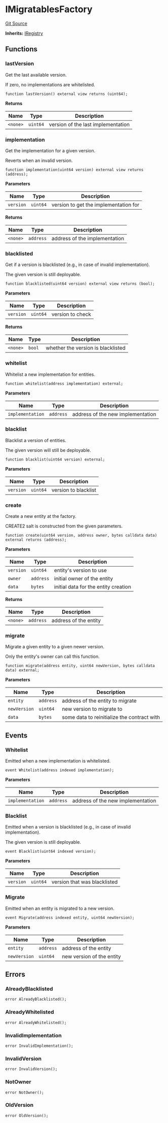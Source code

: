 # IMigratablesFactory
[Git Source](https://github.com/symbioticfi/core/blob/df9ca184c8ea82a887fc1922bce2558281ce8e60/src/interfaces/common/IMigratablesFactory.sol)

**Inherits:**
[IRegistry](/Users/andreikorokhov/symbiotic/core/docs/autogen/src/src/interfaces/common/IRegistry.sol/interface.IRegistry.md)


## Functions
### lastVersion

Get the last available version.

If zero, no implementations are whitelisted.


```solidity
function lastVersion() external view returns (uint64);
```
**Returns**

|Name|Type|Description|
|----|----|-----------|
|`<none>`|`uint64`|version of the last implementation|


### implementation

Get the implementation for a given version.

Reverts when an invalid version.


```solidity
function implementation(uint64 version) external view returns (address);
```
**Parameters**

|Name|Type|Description|
|----|----|-----------|
|`version`|`uint64`|version to get the implementation for|

**Returns**

|Name|Type|Description|
|----|----|-----------|
|`<none>`|`address`|address of the implementation|


### blacklisted

Get if a version is blacklisted (e.g., in case of invalid implementation).

The given version is still deployable.


```solidity
function blacklisted(uint64 version) external view returns (bool);
```
**Parameters**

|Name|Type|Description|
|----|----|-----------|
|`version`|`uint64`|version to check|

**Returns**

|Name|Type|Description|
|----|----|-----------|
|`<none>`|`bool`|whether the version is blacklisted|


### whitelist

Whitelist a new implementation for entities.


```solidity
function whitelist(address implementation) external;
```
**Parameters**

|Name|Type|Description|
|----|----|-----------|
|`implementation`|`address`|address of the new implementation|


### blacklist

Blacklist a version of entities.

The given version will still be deployable.


```solidity
function blacklist(uint64 version) external;
```
**Parameters**

|Name|Type|Description|
|----|----|-----------|
|`version`|`uint64`|version to blacklist|


### create

Create a new entity at the factory.

CREATE2 salt is constructed from the given parameters.


```solidity
function create(uint64 version, address owner, bytes calldata data) external returns (address);
```
**Parameters**

|Name|Type|Description|
|----|----|-----------|
|`version`|`uint64`|entity's version to use|
|`owner`|`address`|initial owner of the entity|
|`data`|`bytes`|initial data for the entity creation|

**Returns**

|Name|Type|Description|
|----|----|-----------|
|`<none>`|`address`|address of the entity|


### migrate

Migrate a given entity to a given newer version.

Only the entity's owner can call this function.


```solidity
function migrate(address entity, uint64 newVersion, bytes calldata data) external;
```
**Parameters**

|Name|Type|Description|
|----|----|-----------|
|`entity`|`address`|address of the entity to migrate|
|`newVersion`|`uint64`|new version to migrate to|
|`data`|`bytes`|some data to reinitialize the contract with|


## Events
### Whitelist
Emitted when a new implementation is whitelisted.


```solidity
event Whitelist(address indexed implementation);
```

**Parameters**

|Name|Type|Description|
|----|----|-----------|
|`implementation`|`address`|address of the new implementation|

### Blacklist
Emitted when a version is blacklisted (e.g., in case of invalid implementation).

The given version is still deployable.


```solidity
event Blacklist(uint64 indexed version);
```

**Parameters**

|Name|Type|Description|
|----|----|-----------|
|`version`|`uint64`|version that was blacklisted|

### Migrate
Emitted when an entity is migrated to a new version.


```solidity
event Migrate(address indexed entity, uint64 newVersion);
```

**Parameters**

|Name|Type|Description|
|----|----|-----------|
|`entity`|`address`|address of the entity|
|`newVersion`|`uint64`|new version of the entity|

## Errors
### AlreadyBlacklisted

```solidity
error AlreadyBlacklisted();
```

### AlreadyWhitelisted

```solidity
error AlreadyWhitelisted();
```

### InvalidImplementation

```solidity
error InvalidImplementation();
```

### InvalidVersion

```solidity
error InvalidVersion();
```

### NotOwner

```solidity
error NotOwner();
```

### OldVersion

```solidity
error OldVersion();
```

